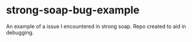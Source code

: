 # strong-soap-bug-example
An example of a issue I encountered in strong soap. Repo created to aid in debugging.

